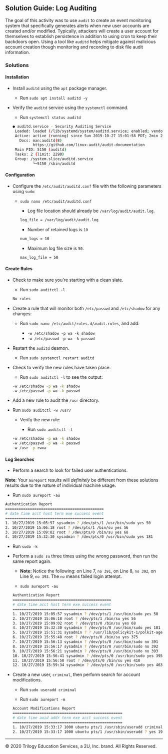 ## Solution Guide: Log Auditing

The goal of this activity was to use `audit` to create an event monitoring system that specifically generates alerts when new user accounts are created and/or modified. Typically, attackers will create a user account for themselves to establish persistence in addition to using cron to keep their backdoors open. Using a tool like `auditd` helps mitigate against malicious account creation though monitoring and recording to disk file audit information.

### Solutions

#### Installation

- Install `auditd` using the `apt` package manager.

  - Run  `sudo apt install auditd -y`
  
- Verify the `auditd` service using the `systemctl` command.

  - Run `systemctl status auditd`

  ```bash
  ● auditd.service - Security Auditing Service
   Loaded: loaded (/lib/systemd/system/auditd.service; enabled; vendor preset: enabled)
   Active: active (running) since Sun 2019-10-27 15:01:58 PDT; 2min 27s ago
     Docs: man:auditd(8)
           https://github.com/linux-audit/audit-documentation
   Main PID: 5150 (auditd)
   Tasks: 2 (limit: 2290)
   Group: /system.slice/auditd.service
           └─5150 /sbin/auditd
  ```

#### Configuration

- Configure the `/etc/audit/auditd.conf` file with the following parameters using `sudo`:

  - `sudo nano /etc/audit/auditd.conf`

    - Log file location should already be `/var/log/audit/audit.log`.

    ```bash
    log_file = /var/log/audit/audit.log
    ```

    - Number of retained logs is `10`

    ```bash
    num_logs = 10
    ```

    - Maximum log file size is `50`.

    ```bash
    max_log_file = 50
    ```

#### Create Rules

- Check to make sure you're starting with a clean slate.

  - Run `sudo auditctl -l`

  ```bash
  No rules
  ```

- Create a rule that will monitor both `/etc/passwd` and `/etc/shadow` for any changes:

  - Run `sudo nano /etc/audit/rules.d/audit.rules`, and add:

      - `-w /etc/shadow -p wa -k shadow`
      - `-w /etc/passwd -p wa -k passwd`

- Restart the `auditd` deamon.

  - Run `sudo systemctl restart auditd`
   
- Check to verify the new rules have taken place.

    - Run `sudo auditctl -l` to see the output:

  ```bash
  -w /etc/shadow -p wa -k shadow
  -w /etc/passwd -p wa -k passwd
  ```

- Add a new rule to audit the `/usr` directory.

- Run `sudo auditctl -w /usr/`

  - Verify the new rule:

    - Run `sudo auditctl -l`

  ```bash
  -w /etc/shadow -p wa -k shadow
  -w /etc/passwd -p wa -k passwd
  -w /usr -p rwxa
  ```

#### Log Searches

- Perform a search to look for failed user authentications.

**Note**: Your `aureport` results will _definitely_ be different from these solutions results due to the nature of individual machine usage.

  - Run `sudo aureport -au`

  ```bash
  Authentication Report
  ============================================
  # date time acct host term exe success event
  ============================================
  1. 10/27/2019 15:05:57 sysadmin ? /dev/pts/1 /usr/bin/sudo yes 50
  2. 10/27/2019 15:06:18 root ? /dev/pts/1 /bin/su yes 56
  3. 10/27/2019 15:09:02 root ? /dev/pts/0 /bin/su yes 68
  4. 10/27/2019 15:32:30 sysadmin ? /dev/pts/0 /usr/bin/sudo yes 181
  ```

- Run `sudo -k`

- Perform a `sudo su` three times using the wrong password, then run the same report again.

  - **Note:** Notice the following: on Line 7, `no 391`, on Line 8, `no 392`, on Line 9, `no 393`. The `no` means failed login attempt.

  - `sudo aureport -au`

  ```bash
  Authentication Report
  ============================================
  # date time acct host term exe success event
  ============================================
  1. 10/27/2019 15:05:57 sysadmin ? /dev/pts/1 /usr/bin/sudo yes 50
  2. 10/27/2019 15:06:18 root ? /dev/pts/1 /bin/su yes 56
  3. 10/27/2019 15:09:02 root ? /dev/pts/0 /bin/su yes 68
  4. 10/27/2019 15:32:30 sysadmin ? /dev/pts/0 /usr/bin/sudo yes 181
  5. 10/27/2019 15:51:31 sysadmin ? ? /usr/lib/policykit-1/polkit-agent-helper-1 yes 335
  6. 10/27/2019 15:55:48 root ? /dev/pts/0 /bin/su yes 375
  7. 10/27/2019 15:56:13 sysadmin ? /dev/pts/0 /usr/bin/sudo no 391
  8. 10/27/2019 15:56:17 sysadmin ? /dev/pts/0 /usr/bin/sudo no 392
  9. 10/27/2019 15:56:21 sysadmin ? /dev/pts/0 /usr/bin/sudo no 393
  10. 10/27/2019 15:56:41 sysadmin ? /dev/pts/0 /usr/bin/sudo yes 395
  11. 10/27/2019 15:56:50 root ? /dev/pts/0 /bin/su yes 410
  12. 10/27/2019 15:59:34 sysadmin ? /dev/pts/0 /usr/bin/sudo yes 463
  ```

- Create a new user, `criminal`, then perform search for account modifications.

  - Run `sudo useradd criminal`

  - Run `sudo aureport -m`

  ```bash
  Account Modifications Report
  =================================================
  # date time auid addr term exe acct success event
  =================================================
  1. 10/27/2019 15:33:17 1000 ubuntu pts/1 /usr/sbin/useradd criminal yes 190
  2. 10/27/2019 15:33:17 1000 ubuntu pts/1 /usr/sbin/useradd ? yes 191
  ```

---
© 2020 Trilogy Education Services, a 2U, Inc. brand. All Rights Reserved.  